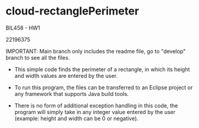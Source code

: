 # cloud-rectanglePerimeter
BIL458 - HW1

22196375

IMPORTANT: Main branch only includes the readme file, go to "develop" branch to see all the files.

+ This simple code finds the perimeter of a rectangle, in which its height and width values are entered by the user.

+ To run this program, the files can be transferred to an Eclipse project or any framework that supports Java build tools.

- There is no form of additional exception handling in this code, the program will simply take in any integer value entered by the user (example: height and width can be 0 or negative).
